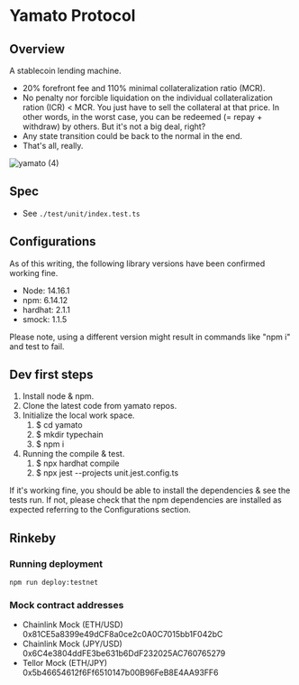 # Yamato Protocol

## Overview
A stablecoin lending machine.
- 20% forefront fee and 110% minimal collateralization ratio (MCR).
- No penalty nor forcible liquidation on the individual collateralization ration (ICR) < MCR. You just have to sell the collateral at that price. In other words, in the worst case, you can be redeemed (= repay + withdraw) by others. But it's not a big deal, right?
- Any state transition could be back to the normal in the end.
- That's all, really.

![yamato (4)](https://user-images.githubusercontent.com/83639348/129440476-93175c19-bc92-4116-b851-98a9ec6a1eae.png)


## Spec
- See `./test/unit/index.test.ts`

## Configurations
As of this writing, the following library versions have been confirmed working fine.
- Node: 14.16.1
- npm: 6.14.12
- hardhat: 2.1.1
- smock: 1.1.5

Please note, using a different version might result in commands like "npm i" and test to fail.

## Dev first steps
1. Install node & npm.
1. Clone the latest code from yamato repos.
1. Initialize the local work space.
    1. $ cd yamato
    1. $ mkdir typechain
    1. $ npm i
1. Running the compile & test.
    1. $ npx hardhat compile
    1. $ npx jest --projects unit.jest.config.ts

If it's working fine, you should be able to install the dependencies & see the tests run.
If not, please check that the npm dependencies are installed as expected referring to the Configurations section.

## Rinkeby
### Running deployment
`npm run deploy:testnet`

### Mock contract addresses
- Chainlink Mock (ETH/USD) 0x81CE5a8399e49dCF8a0ce2c0A0C7015bb1F042bC
- Chainlink Mock (JPY/USD) 0x6C4e3804ddFE3be631b6DdF232025AC760765279
- Tellor Mock (ETH/JPY) 0x5b46654612f6Ff6510147b00B96FeB8E4AA93FF6

<!-- TBD -->

